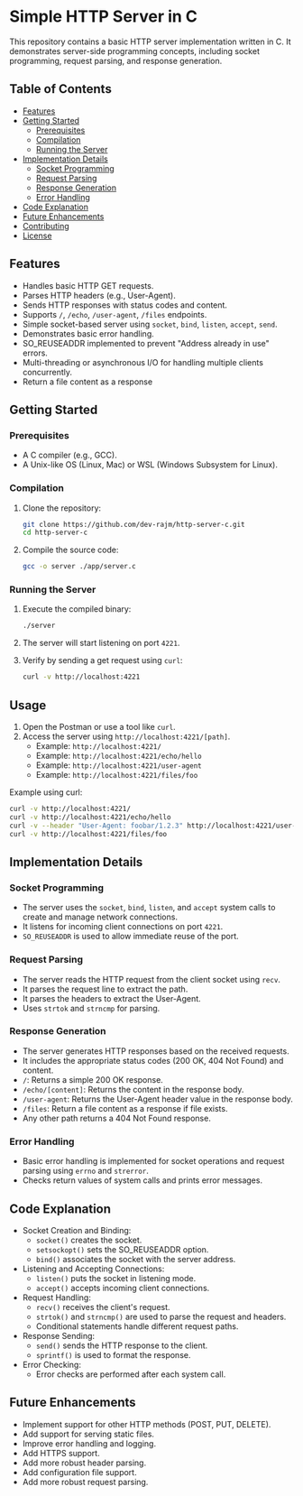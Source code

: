 # Simple HTTP Server in C

This repository contains a basic HTTP server implementation written in C. It demonstrates server-side programming concepts, including socket programming, request parsing, and response generation.

## Table of Contents

- [Features](#features)
- [Getting Started](#getting-strated)
  - [Prerequisites](#prerequisites)
  - [Compilation](#compilation)
  - [Running the Server](#running-the-server)
- [Implementation Details](#implementation-details)
  - [Socket Programming](#socket-programming)
  - [Request Parsing](#request-parsing)
  - [Response Generation](#response-generation)
  - [Error Handling](#error-handling)
- [Code Explanation](#code-explanation)
- [Future Enhancements](#future-enhancements)
- [Contributing](#contributing)
- [License](#license)

## Features

- Handles basic HTTP GET requests.
- Parses HTTP headers (e.g., User-Agent).
- Sends HTTP responses with status codes and content.
- Supports `/`, `/echo`, `/user-agent`, `/files` endpoints.
- Simple socket-based server using `socket`, `bind`, `listen`, `accept`, `send`.
- Demonstrates basic error handling.
- SO_REUSEADDR implemented to prevent "Address already in use" errors.
- Multi-threading or asynchronous I/O for handling multiple clients concurrently.
- Return a file content as a response

## Getting Started

### Prerequisites

- A C compiler (e.g., GCC).
- A Unix-like OS (Linux, Mac) or WSL (Windows Subsystem for Linux).

### Compilation

1. Clone the repository:

   ```bash
   git clone https://github.com/dev-rajm/http-server-c.git
   cd http-server-c
   ```

2. Compile the source code:
   ```bash
   gcc -o server ./app/server.c
   ```

### Running the Server

1. Execute the compiled binary:

   ```bash
   ./server
   ```

2. The server will start listening on port `4221`.

3. Verify by sending a get request using `curl`:

   ```bash
   curl -v http://localhost:4221
   ```

## Usage

1.  Open the Postman or use a tool like `curl`.
2.  Access the server using `http://localhost:4221/[path]`.
    - Example: `http://localhost:4221/`
    - Example: `http://localhost:4221/echo/hello`
    - Example: `http://localhost:4221/user-agent`
    - Example: `http://localhost:4221/files/foo`

Example using curl:

```bash
curl -v http://localhost:4221/
curl -v http://localhost:4221/echo/hello
curl -v --header "User-Agent: foobar/1.2.3" http://localhost:4221/user-agent
curl -v http://localhost:4221/files/foo
```

## Implementation Details

### Socket Programming

- The server uses the `socket`, `bind`, `listen`, and `accept` system calls to create and manage network connections.
- It listens for incoming client connections on port `4221`.
- `SO_REUSEADDR` is used to allow immediate reuse of the port.

### Request Parsing

- The server reads the HTTP request from the client socket using `recv`.
- It parses the request line to extract the path.
- It parses the headers to extract the User-Agent.
- Uses `strtok` and `strncmp` for parsing.

### Response Generation

- The server generates HTTP responses based on the received requests.
- It includes the appropriate status codes (200 OK, 404 Not Found) and content.
- `/`: Returns a simple 200 OK response.
- `/echo/[content]`: Returns the content in the response body.
- `/user-agent`: Returns the User-Agent header value in the response body.
- `/files`: Return a file content as a response if file exists.
- Any other path returns a 404 Not Found response.

### Error Handling

- Basic error handling is implemented for socket operations and request parsing using `errno` and `strerror`.
- Checks return values of system calls and prints error messages.

## Code Explanation

- Socket Creation and Binding:
  - `socket()` creates the socket.
  - `setsockopt()` sets the SO_REUSEADDR option.
  - `bind()` associates the socket with the server address.
- Listening and Accepting Connections:
  - `listen()` puts the socket in listening mode.
  - `accept()` accepts incoming client connections.
- Request Handling:
  - `recv()` receives the client's request.
  - `strtok()` and `strncmp()` are used to parse the request and headers.
  - Conditional statements handle different request paths.
- Response Sending:
  - `send()` sends the HTTP response to the client.
  - `sprintf()` is used to format the response.
- Error Checking:
  - Error checks are performed after each system call.

## Future Enhancements

- Implement support for other HTTP methods (POST, PUT, DELETE).
- Add support for serving static files.
- Improve error handling and logging.
- Add HTTPS support.
- Add more robust header parsing.
- Add configuration file support.
- Add more robust request parsing.
